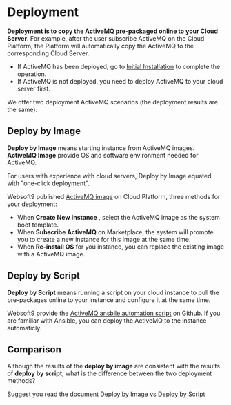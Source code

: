# Deployment

**Deployment is to copy the ActiveMQ pre-packaged online to your Cloud Server**. For example, after the user subscribe ActiveMQ on the Cloud Platform, the Platform will automatically copy the ActiveMQ to the corresponding Cloud Server.

- If ActiveMQ has been deployed, go to [Initial Installation](/zh/stack-installation.md) to complete the operation.
- If ActiveMQ is not deployed, you need to deploy ActiveMQ to your cloud server first.

We offer two deployment ActiveMQ scenarios (the deployment results are the same):

## Deploy by Image

**Deploy by Image** means starting instance from ActiveMQ images. **ActiveMQ Image** provide OS and software environment needed for ActiveMQ.

For users with experience with cloud servers, Deploy by Image equated with "one-click deployment".

Websoft9 published [ActiveMQ image](https://apps.websoft9.com/odoo) on Cloud Platform, three methods for your deployment:

* When **Create New Instance** , select the ActiveMQ image as the system boot template.
* When **Subscribe ActiveMQ** on Marketplace, the system will promote you to create a new instance for this image at the same time.
* When **Re-install OS** for you instance, you can replace the existing image with a ActiveMQ image.

## Deploy by Script

**Deploy by Script** means running a script on your cloud instance to pull the pre-packages online to your instance and configure it at the same time.

Websoft9 provide the [ActiveMQ ansbile automation script](https://github.com/Websoft9/ansible-odoo) on Github. If you are familiar with Ansible, you can deploy the ActiveMQ to the instance automaticly.

## Comparison

Although the results of the **deploy by image** are consistent with the results of **deploy by script**, what is the difference between the two deployment methods?

Suggest you read the document [Deploy by Image vs Deploy by Script](https://support.websoft9.com/docs/faq/bz-product.html#deployment-comparison)